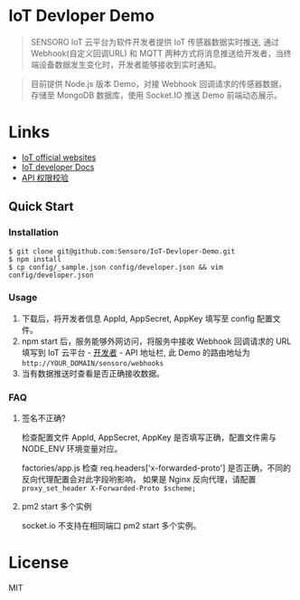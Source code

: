 # IoT Devloper Demo

> SENSORO IoT 云平台为软件开发者提供 IoT 传感器数据实时推送, 通过 Webhook(自定义回调URL) 和 MQTT 两种方式将消息推送给开发者，当终端设备数据发生变化时，开发者能够接收到实时通知。

> 目前提供 Node.js 版本 Demo，对接 Webhook 回调请求的传感器数据，存储至 MongoDB 数据库，使用 Socket.IO 推送 Demo 前端动态展示。

# Links

* [IoT official websites](https://iot.sensoro.com/manage/developer)	
* [IoT developer Docs](http://http://docs.sensoro.com/cloud/index.html)
* [API 权限校验](http://docs.sensoro.com/cloud/auth.html)

## Quick Start

### Installation
 	
 	$ git clone git@github.com:Sensoro/IoT-Devloper-Demo.git
 	$ npm install
 	$ cp config/_sample.json config/developer.json && vim config/developer.json 
 	
### Usage

1. 下载后，将开发者信息 AppId, AppSecret, AppKey 填写至 config 配置文件。
2. npm start 后，服务能够外网访问，将服务中接收 Webhook 回调请求的 URL 填写到 IoT 云平台 - [开发者](https://iot.sensoro.com/manage/developer) - API 地址栏, 此 Demo 的路由地址为 `http://YOUR_DOMAIN/sensoro/webhooks`
3. 当有数据推送时查看是否正确接收数据。

### FAQ

1. 签名不正确?

	检查配置文件 AppId, AppSecret, AppKey 是否填写正确，配置文件需与 NODE_ENV 环境变量对应。

    factories/app.js 检查 req.headers['x-forwarded-proto'] 是否正确，不同的反向代理配置会对此字段哟影响， 如果是 Nginx 反向代理，请配置 `proxy_set_header X-Forwarded-Proto $scheme;`

2. pm2 start 多个实例
    
    socket.io 不支持在相同端口 pm2 start 多个实例。
# License

MIT